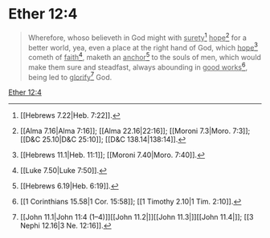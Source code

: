 # Ether 12:4

> Wherefore, whoso believeth in God might with <u>surety</u>[^a] <u>hope</u>[^b] for a better world, yea, even a place at the right hand of God, which <u>hope</u>[^c] cometh of <u>faith</u>[^d], maketh an <u>anchor</u>[^e] to the souls of men, which would make them sure and steadfast, always abounding in <u>good works</u>[^f], being led to <u>glorify</u>[^g] God.

[Ether 12:4](https://www.churchofjesuschrist.org/study/scriptures/bofm/ether/12?lang=eng&id=p4#p4)


[^a]: [[Hebrews 7.22|Heb. 7:22]].  
[^b]: [[Alma 7.16|Alma 7:16]]; [[Alma 22.16|22:16]]; [[Moroni 7.3|Moro. 7:3]]; [[D&C 25.10|D&C 25:10]]; [[D&C 138.14|138:14]].  
[^c]: [[Hebrews 11.1|Heb. 11:1]]; [[Moroni 7.40|Moro. 7:40]].  
[^d]: [[Luke 7.50|Luke 7:50]].  
[^e]: [[Hebrews 6.19|Heb. 6:19]].  
[^f]: [[1 Corinthians 15.58|1 Cor. 15:58]]; [[1 Timothy 2.10|1 Tim. 2:10]].  
[^g]: [[John 11.1|John 11:4 (1–4)]][[John 11.2|]][[John 11.3|]][[John 11.4|]]; [[3 Nephi 12.16|3 Ne. 12:16]].  
